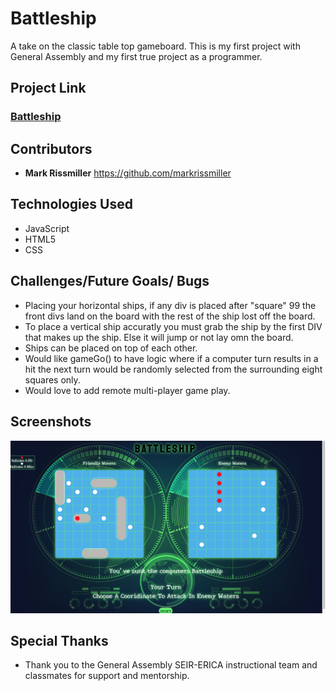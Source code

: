 # Battleship
A take on the classic table top gameboard. This is my first project with General Assembly and my first true project as a programmer. 


## Project Link
### [Battleship](https://markrissmiller.github.io/project__1/)


## Contributors
* **Mark Rissmiller** https://github.com/markrissmiller


## Technologies Used
* JavaScript
* HTML5
* CSS



## Challenges/Future Goals/ Bugs
* Placing your horizontal ships, if any div is placed after "square" 99 the front divs land on the board with the rest of the ship lost off the board.
* To place a vertical ship accuratly you must grab the ship by the first DIV that makes up the ship. Else it will jump or not lay omn the board.
* Ships can be placed on top of each other.
* Would like gameGo() to have logic where if a computer turn results in a hit the next turn would be randomly selected from the surrounding eight squares only. 
* Would love to add remote multi-player game play. 

## Screenshots
  ![image description](./images/screenShot1.png)


## Special Thanks
* Thank you to the General Assembly SEIR-ERICA instructional team and classmates for support and mentorship. 